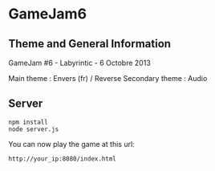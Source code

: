 GameJam6
========

Theme and General Information
-----------------------------
GameJam #6 - Labyrintic - 6 Octobre 2013

Main theme : Envers (fr) / Reverse
Secondary theme : Audio

Server
------

	npm install
	node server.js

You can now play the game at this url:

	http://your_ip:8080/index.html

